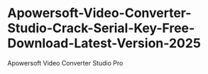 # Apowersoft-Video-Converter-Studio-Crack-Serial-Key-Free-Download-Latest-Version-2025
Apowersoft Video Converter Studio Pro

